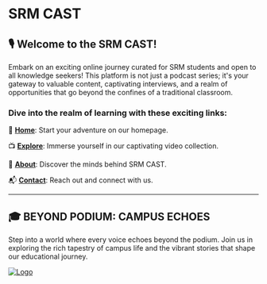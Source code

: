 # SRM CAST

## 🎙 Welcome to the SRM CAST!

Embark on an exciting online journey curated for SRM students and open to all knowledge seekers!
This platform is not just a podcast series; it's your gateway to valuable content, captivating interviews, and a realm of opportunities that go beyond the confines of a traditional classroom.

### Dive into the realm of learning with these exciting links:

🏡 [**Home**](https://srmcast.pages.dev/): Start your adventure on our homepage.

📺 [**Explore**](https://srmcast.pages.dev/explore): Immerse yourself in our captivating video collection.

📖 [**About**](https://srmcast.pages.dev/about): Discover the minds behind SRM CAST.

📬 [**Contact**](https://srmcast.pages.dev/contact): Reach out and connect with us.

---

## 🎓 BEYOND PODIUM: CAMPUS ECHOES

Step into a world where every voice echoes beyond the podium.
Join us in exploring the rich tapestry of campus life and the vibrant stories that shape our educational journey.

[![Logo](./assets/img/logo.png)](https://srmcast.pages.dev/)
